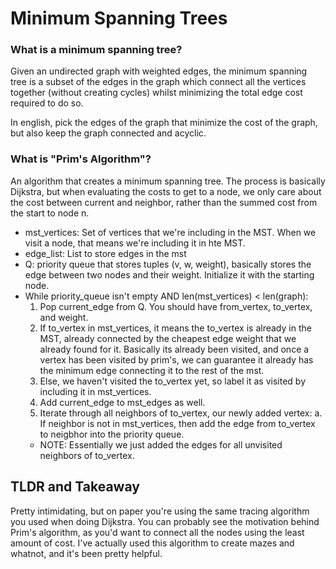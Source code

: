 # Minimum Spanning Trees

### What is a minimum spanning tree?

Given an undirected graph with weighted edges, the minimum spanning tree is a subset of the edges in the graph which connect all the vertices together (without creating cycles) whilst minimizing the total edge cost required to do so.

In english, pick the edges of the graph that minimize the cost of the graph, but also keep the graph connected and acyclic.

### What is "Prim's Algorithm"?
An algorithm that creates a minimum spanning tree. The process is basically Dijkstra, but when evaluating the costs to get to a node, we only care about the cost between current and neighbor, rather than the summed cost from the start to node n.


- mst_vertices: Set of vertices that we're including in the MST. When we visit a node, that means we're including it in hte MST.
- edge_list: List to store edges in the mst
- Q: priority queue that stores tuples (v, w, weight), basically stores the edge between two nodes and their weight. Initialize it with the starting node.
- While priority_queue isn't empty AND len(mst_vertices) < len(graph):
  1. Pop current_edge from Q. You should have from_vertex, to_vertex, and weight.
  2. If to_vertex in mst_vertices, it means the to_vertex is already in the MST, already connected by the cheapest edge weight that we already found for it. Basically its already been visited, and once a vertex has been visited by prim's, we can guarantee it already has the minimum edge connecting it to the rest of the mst.
  3. Else, we haven't visited the to_vertex yet, so label it as visited by including it in mst_vertices. 
  4. Add current_edge to mst_edges as well.
  5. Iterate through all neighbors of to_vertex, our newly added vertex:
    a. If neighbor is not in mst_vertices, then add the edge from to_vertex to neigbhor into the priority queue.
    - NOTE: Essentially we just added the edges for all unvisited neighbors of to_vertex.

## TLDR and Takeaway
Pretty intimidating, but on paper you're using the same tracing algorithm you used when doing Dijkstra. You can probably see the motivation behind Prim's algorithm, as you'd want to connect all the nodes using the least amount of cost. I've actually used this algorithm to create mazes and whatnot, and it's been pretty helpful.